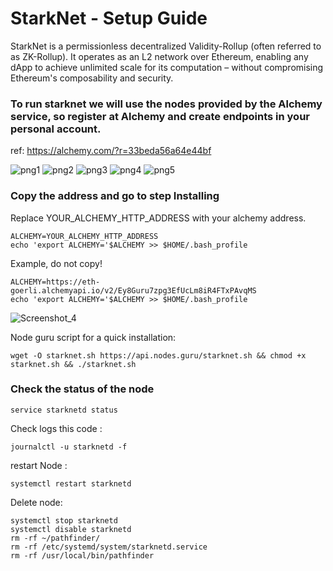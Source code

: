 # StarkNet - Setup Guide
StarkNet is a permissionless decentralized Validity-Rollup (often referred to as ZK-Rollup). It operates as an L2 network over Ethereum, enabling any dApp to achieve unlimited scale for its computation – without compromising Ethereum's composability and security.


### To run starknet we will use the nodes provided by the Alchemy service, so register at Alchemy and create endpoints in your personal account.
ref: https://alchemy.com/?r=33beda56a64e44bf

![png1](https://github.com/0xfunda/starknet/blob/main/1.png)
![png2](https://github.com/0xfunda/starknet/blob/main/2.png)
![png3](https://github.com/0xfunda/starknet/blob/main/3.png)
![png4](https://github.com/0xfunda/starknet/blob/main/4.png)
![png5](https://github.com/0xfunda/starknet/blob/main/5.png)

### Copy the address and go to step Installing

Replace YOUR_ALCHEMY_HTTP_ADDRESS with your alchemy address.
```
ALCHEMY=YOUR_ALCHEMY_HTTP_ADDRESS
echo 'export ALCHEMY='$ALCHEMY >> $HOME/.bash_profile
```

Example, do not copy!
```
ALCHEMY=https://eth-goerli.alchemyapi.io/v2/Ey8Guru7zpg3EfUcLm8iR4FTxPAvqMS
echo 'export ALCHEMY='$ALCHEMY >> $HOME/.bash_profile
```

![Screenshot_4](https://user-images.githubusercontent.com/76862881/203631948-4454925b-4a31-4497-9596-7fe0c9d2d8e9.png)

Node guru script for a quick installation:

```
wget -O starknet.sh https://api.nodes.guru/starknet.sh && chmod +x starknet.sh && ./starknet.sh
```

### Check the status of the node

```
service starknetd status
```

Check logs this code :
```
journalctl -u starknetd -f 
```
restart Node :
```
systemctl restart starknetd
``````

Delete node:
```
systemctl stop starknetd
systemctl disable starknetd
rm -rf ~/pathfinder/
rm -rf /etc/systemd/system/starknetd.service
rm -rf /usr/local/bin/pathfinder
```









